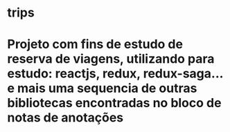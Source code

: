 # trips

# Projeto com fins de estudo de reserva de viagens, utilizando para estudo: reactjs, redux, redux-saga... e mais uma sequencia de outras bibliotecas encontradas no bloco de notas de anotações
